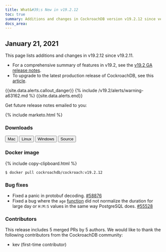 ```yaml
---
title: What&#39;s New in v19.2.12
toc: true
summary: Additions and changes in CockroachDB version v19.2.12 since version v19.2.11
docs_area: 
---
```


## January 21, 2021

This page lists additions and changes in v19.2.12 since v19.2.11.

- For a comprehensive summary of features in v19.2, see the [v19.2 GA release notes](v19.2.0.html).
- To upgrade to the latest production release of CockroachDB, see this [article](../{{site.versions["stable"]}}/upgrade-cockroach-version.html).

{{site.data.alerts.callout_danger}}
{% include /v19.2/alerts/warning-a63162.md %}
{{site.data.alerts.end}}

Get future release notes emailed to you:

{% include marketo.html %}

### Downloads

<div id="os-tabs" class="clearfix">
    <a href="https://binaries.cockroachdb.com/cockroach-v19.2.12.darwin-10.9-amd64.tgz"><button id="mac" data-eventcategory="mac-binary-release-notes">Mac</button></a>
    <a href="https://binaries.cockroachdb.com/cockroach-v19.2.12.linux-amd64.tgz"><button id="linux" data-eventcategory="linux-binary-release-notes">Linux</button></a>
    <a href="https://binaries.cockroachdb.com/cockroach-v19.2.12.windows-6.2-amd64.zip"><button id="windows" data-eventcategory="windows-binary-release-notes">Windows</button></a>
    <a href="https://binaries.cockroachdb.com/cockroach-v19.2.12.src.tgz"><button id="source" data-eventcategory="source-release-notes">Source</button></a>
</div>

### Docker image

{% include copy-clipboard.html %}
~~~shell
$ docker pull cockroachdb/cockroach:v19.2.12
~~~

### Bug fixes

- Fixed a panic in protobuf decoding. [#58876][#58876]
- Fixed a bug where the `age` [function](../v19.2/functions-and-operators.html#date-and-time-functions) did not normalize the duration for large day or `H:M:S` values in the same way PostgreSQL does. [#55528][#55528]

### Contributors

This release includes 5 merged PRs by 5 authors.
We would like to thank the following contributors from the CockroachDB community:

- kev (first-time contributor)

[#55528]: https://github.com/cockroachdb/cockroach/pull/55528
[#58876]: https://github.com/cockroachdb/cockroach/pull/58876
